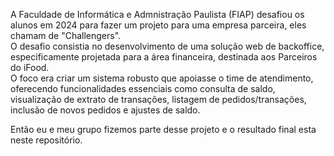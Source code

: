 A Faculdade de Informática e Admnistração Paulista (FIAP) desafiou os alunos em 2024 para fazer um projeto para uma empresa parceira, eles chamam de "Challengers".  
O desafio consistia no desenvolvimento de uma solução web de backoffice, especificamente projetada para a área financeira, destinada aos Parceiros do iFood.  
O foco era criar um sistema robusto que apoiasse o time de atendimento, oferecendo funcionalidades essenciais como consulta de saldo, visualização de extrato de transações, listagem de pedidos/transações, inclusão de novos pedidos e ajustes de saldo.  

Então eu e meu grupo fizemos parte desse projeto e o resultado final esta neste repositório.

